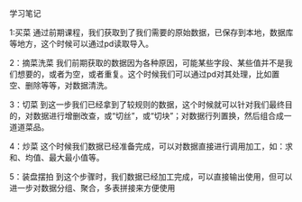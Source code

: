 学习笔记

1:买菜
通过前期课程，我们获取到了我们需要的原始数据，已保存到本地，数据库等地方，这个时候可以通过pd读取导入。

2：摘菜洗菜
我们前期获取的数据因为各种原因，可能某些字段、某些值并不是我们想要的，或者为空，或者重复。这个时候我们可以通过pd对其处理，比如置空、删除等等，对数据清洗。

3：切菜
到这一步我们已经拿到了较规则的数据，这个时候就可以针对我们最终目的，对数据进行增删改查，或“切丝”，或“切块”；对数据行列置换，然后组合成一道道菜品。

4：炒菜
这个时候我们数据已经准备完成，可以对数据直接进行调用加工，如：求和、均值、最大最小值等。

5：装盘摆拍
到这个步骤时，我们数据已经加工完成，可以直接输出使用，但可以进一步对数据分组、聚合，多表拼接来方便使用

